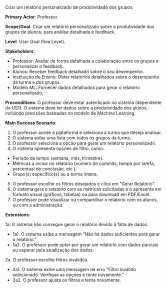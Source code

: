 Criar um relatório personalizado de produtividade dos grupos.

**Primary Actor**: Professor.

**Scope/Goal**: Criar um relatório personalizado sobre a produtividade dos grupos de alunos, para análise detalhada e feedback.

**Level**: User Goal (Sea Level).

**Stakeholders**:

- Professor: Avaliar de forma detalhada a colaboração entre os grupos e personalizar o feedback.
- Alunos: Receber feedback detalhado sobre o seu desempenho.
- Instituição de Ensino: Obter relatórios detalhados sobre o desempenho da turma e dos grupos.
- Modelo ML: Fornecer dados detalhados para gerar o relatório personalizado.


**Preconditions**:
O professor deve estar autenticado no sistema (dependente do US1).
O sistema deve ter dados sobre a produtividade dos alunos, incluindo previsões baseadas no modelo de Machine Learning.

**Main Success Scenario**:

1. O professor acede à plataforma e seleciona a turma que deseja analisar.
2. O sistema exibe uma lista com todos os grupos da turma.
3. O professor seleciona a opção para gerar um relatório personalizado.
4. O sistema apresenta opções de filtro, como:
  - Período de tempo (semana, mês, trimestre).
  - Métricas a incluir no relatório (número de commits, tempo por tarefa, percentual de conclusão, etc.).
  - Grupo(s) específico(s) ou a turma inteira.
5. O professor escolhe os filtros desejados e clica em "Gerar Relatório".
6. O sistema gera o relatório com as métricas solicitadas e o apresenta em formato visual (gráficos, tabelas) ou para download em PDF/Excel.
7. O professor pode visualizar ou compartilhar o relatório com os alunos, ou com a administração.

**Extensions**:

1a. O sistema não consegue gerar o relatório devido à falta de dados.
- 1a1. O sistema exibe a mensagem "Não há dados suficientes para gerar o relatório."
- 1a2. O professor pode optar por gerar um relatório com dados parciais ou esperar pela atualização dos dados.

2a. O professor escolhe filtros inválidos.
- 2a1. O sistema exibe uma mensagem de erro "Filtro inválido selecionado. Verifique as opções e tente novamente."
- 2a2. O professor ajusta os filtros e tenta novamente.
